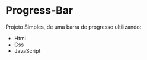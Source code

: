 # Progress-Bar

<p> Projeto Simples, de uma barra de progresso ultilizando: <p>
<ul>
<li>Html </li>
<li>Css </li>
<li>JavaScript </li>
</ul>
